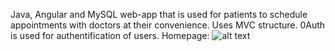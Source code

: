 Java, Angular and MySQL web-app that is used for patients to schedule appointments with doctors at their convenience. Uses MVC structure. 0Auth is used for authentification of users.
Homepage: ![alt text](https://github.com/priyanarayanan7103/DoctorsOffice/homepage.png?raw=true)
